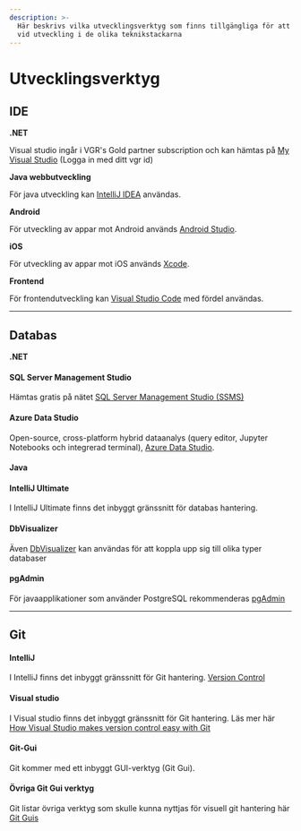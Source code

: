 ```yaml
---
description: >-
  Här beskrivs vilka utvecklingsverktyg som finns tillgängliga för att användas
  vid utveckling i de olika teknikstackarna
---
```


# Utvecklingsverktyg

## IDE

**.NET**

Visual studio ingår i VGR's Gold partner subscription och kan hämtas på [My Visual Studio](https://my.visualstudio.com/) (Logga in med ditt vgr id)

**Java webbutveckling**

För java utveckling kan [IntelliJ IDEA](https://www.jetbrains.com/idea/) användas.

**Android**

För utveckling av appar mot Android används [Android Studio](https://developer.android.com/studio).

**iOS**

För utveckling av appar mot iOS används [Xcode](https://developer.apple.com/xcode/).

**Frontend**

För frontendutveckling kan [Visual Studio Code](https://code.visualstudio.com/) med fördel användas.

***

## Databas

**.NET**

#### SQL Server Management Studio

Hämtas gratis på nätet [SQL Server Management Studio (SSMS)](https://learn.microsoft.com/en-us/sql/ssms/download-sql-server-management-studio-ssms?view=sql-server-ver16#download-ssms)

#### Azure Data Studio

Open-source, cross-platform hybrid dataanalys (query editor, Jupyter Notebooks och integrerad terminal), [Azure Data Studio](../contribute.md).

#### Java

#### IntelliJ Ultimate

I IntelliJ Ultimate finns det inbyggt gränssnitt för databas hantering.

#### DbVisualizer

Även [DbVisualizer](https://www.dbvis.com/) kan användas för att koppla upp sig till olika typer databaser

#### pgAdmin

För javaapplikationer som använder PostgreSQL rekommenderas [pgAdmin](https://www.pgadmin.org/download/)

***

## Git

#### IntelliJ

I IntelliJ finns det inbyggt gränssnitt för Git hantering. [Version Control](https://www.jetbrains.com/help/idea/version-control-integration.html)

#### Visual studio

I Visual studio finns det inbyggt gränssnitt för Git hantering. Läs mer här [How Visual Studio makes version control easy with Git](https://learn.microsoft.com/en-us/visualstudio/version-control/git-with-visual-studio)

#### Git-Gui

Git kommer med ett inbyggt GUI-verktyg (Git Gui).

#### Övriga Git Gui verktyg

Git listar övriga verktyg som skulle kunna nyttjas för visuell git hantering här [Git Guis](https://git-scm.com/downloads/guis)
